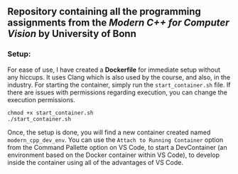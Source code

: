 ## Repository containing all the programming assignments from the *Modern C++ for Computer Vision* by **University of Bonn**

### Setup:
For ease of use, I have created a **Dockerfile** for immediate setup without any hiccups. It uses Clang which is also used by the course, and also, in the industry. 
For starting the container, simply run the `start_container.sh` file. If there are issues with permissions regarding execution, you can change the execution permissions.

```shell
chmod +x start_container.sh
./start_container.sh
```

Once, the setup is done, you will find a new container created named `modern_cpp_dev_env`. You can use the `Attach to Running Container` option from the Command Pallette option on VS Code, to start a DevContainer (an environment based on the Docker container within VS Code), to develop inside the container using all of the advantages of VS Code.